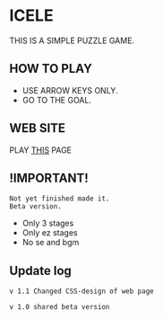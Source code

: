 # ICELE
THIS IS A SIMPLE PUZZLE GAME.  

## HOW TO PLAY
* USE ARROW KEYS ONLY.  
* GO TO THE GOAL.  

## WEB SITE
PLAY [THIS](https://jpnykw.github.io/ICELE/) PAGE  

## !IMPORTANT!
```
Not yet finished made it.  
Beta version.  
```  

* Only 3 stages  
* Only ez stages  
* No se and bgm  

## Update log
```
v 1.1 Changed CSS-design of web page

v 1.0 shared beta version 
```
